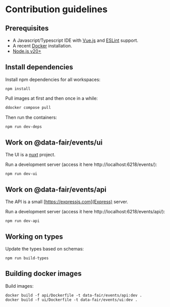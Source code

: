 # Contribution guidelines

## Prerequisites

  - A Javascript/Typescript IDE with [Vue.js](https://vuejs.org/)  and [ESLint](https://marketplace.visualstudio.com/items?itemName=dbaeumer.vscode-eslint) support.
  - A recent [Docker](https://docs.docker.com/engine/install/) installation.
  - [Node.js v20+](https://nodejs.org/)

## Install dependencies

Install npm dependencies for all workspaces:
```
npm install
```

Pull images at first and then once in a while:

```bash
ddocker compose pull
```

Then run the containers:

```bash
npm run dev-deps
```

## Work on @data-fair/events/ui

The UI is a [nuxt](https://nuxt.com/) project.

Run a development server (access it here http://localhost:6218/events/):

```
npm run dev-ui
```

## Work on @data-fair/events/api

The API is a small [https://expressjs.com](Express) server.

Run a development server (access it here http://localhost:6218/events/api/):

```
npm run dev-api
```

## Working on types

Update the types based on schemas:

```
npm run build-types
```

## Building docker images

Build images:

```
docker build -f api/Dockerfile -t data-fair/events/api:dev .
docker build -f ui/Dockerfile -t data-fair/events/ui:dev .
```
